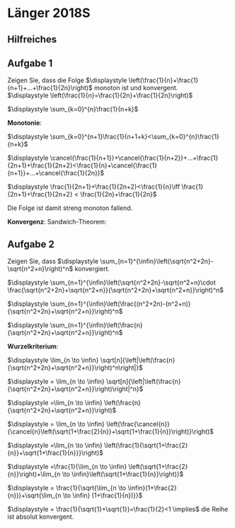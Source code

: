 # Länger 2018S

## Hilfreiches

## Aufgabe 1

Zeigen Sie, dass die Folge $\displaystyle \left(\frac{1}{n}+\frac{1}{n+1}+...+\frac{1}{2n}\right)$ monoton ist und konvergent. \
$\displaystyle \left(\frac{1}{n}=\frac{1}{2n}+\frac{1}{2n}\right)$

$\displaystyle \sum_{k=0}^{n}\frac{1}{n+k}$

**Monotonie**:

$\displaystyle \sum_{k=0}^{n+1}\frac{1}{n+1+k}<\sum_{k=0}^{n}\frac{1}{n+k}$

$\displaystyle \cancel{\frac{1}{n+1}}+\cancel{\frac{1}{n+2}}+...+\frac{1}{2n+1}+\frac{1}{2n+2}<\frac{1}{n}+\cancel{\frac{1}{n+1}}+...+\cancel{\frac{1}{2n}}$

$\displaystyle \frac{1}{2n+1}+\frac{1}{2n+2}<\frac{1}{n}\iff \frac{1}{2n+1}+\frac{1}{2n+2} < \frac{1}{2n}+\frac{1}{2n}$

Die Folge ist damit streng monoton fallend.

**Konvergenz**:
Sandwich-Theorem:



## Aufgabe 2

Zeigen Sie, dass $\displaystyle \sum_{n=1}^{\infin}\left(\sqrt{n^2+2n}-\sqrt{n^2+n}\right)^n$ konvergiert.

$\displaystyle \sum_{n=1}^{\infin}\left(\sqrt{n^2+2n}-\sqrt{n^2+n}\cdot \frac{\sqrt{n^2+2n}+\sqrt{n^2+n}}{\sqrt{n^2+2n}+\sqrt{n^2+n}}\right)^n$

$\displaystyle \sum_{n=1}^{\infin}\left(\frac{(n^2+2n)-(n^2+n)}{\sqrt{n^2+2n}+\sqrt{n^2+n}}\right)^n$

$\displaystyle \sum_{n=1}^{\infin}\left(\frac{n}{\sqrt{n^2+2n}+\sqrt{n^2+n}}\right)^n$

**Wurzelkriterium**:

$\displaystyle \lim_{n \to \infin} \sqrt[n]{\left|\left(\frac{n}{\sqrt{n^2+2n}+\sqrt{n^2+n}}\right)^n\right|}$

$\displaystyle = \lim_{n \to \infin} \sqrt[n]{\left|\left(\frac{n}{\sqrt{n^2+2n}+\sqrt{n^2+n}}\right)\right|^n}$

$\displaystyle =\lim_{n \to \infin} \left(\frac{n}{\sqrt{n^2+2n}+\sqrt{n^2+n}}\right)$

$\displaystyle = \lim_{n \to \infin} \left(\frac{\cancel{n}}{\cancel{n}\left(\sqrt{1+\frac{2}{n}}+\sqrt{1+\frac{1}{n}}\right)}\right)$

$\displaystyle =\lim_{n \to \infin} \left(\frac{1}{\sqrt{1+\frac{2}{n}}+\sqrt{1+\frac{1}{n}}}\right)$

$\displaystyle =\frac{1}{\lim_{n \to \infin} \left(\sqrt{1+\frac{2}{n}}\right)+\lim_{n \to \infin}\left(\sqrt{1+\frac{1}{n}}\right)}$

$\displaystyle = \frac{1}{\sqrt{\lim_{n \to \infin}(1+\frac{2}{n})}+\sqrt{\lim_{n \to \infin} (1+\frac{1}{n})}}$

$\displaystyle = \frac{1}{\sqrt{1}+\sqrt{1}}=\frac{1}{2}<1 \implies$ die Reihe ist absolut konvergent.